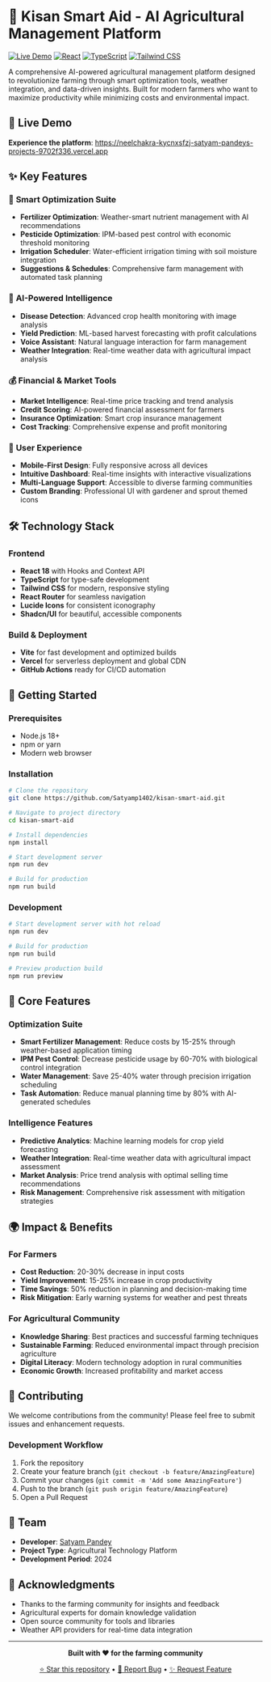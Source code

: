 # 🌾 Kisan Smart Aid - AI Agricultural Management Platform

[![Live Demo](https://img.shields.io/badge/Live%20Demo-Available-brightgreen)](https://neelchakra-kycnxsfzj-satyam-pandeys-projects-9702f336.vercel.app)
[![React](https://img.shields.io/badge/React-18-blue)](https://reactjs.org/)
[![TypeScript](https://img.shields.io/badge/TypeScript-5-blue)](https://www.typescriptlang.org/)
[![Tailwind CSS](https://img.shields.io/badge/Tailwind%20CSS-3-blue)](https://tailwindcss.com/)

A comprehensive AI-powered agricultural management platform designed to revolutionize farming through smart optimization tools, weather integration, and data-driven insights. Built for modern farmers who want to maximize productivity while minimizing costs and environmental impact.

## 🚀 **Live Demo**
**Experience the platform**: https://neelchakra-kycnxsfzj-satyam-pandeys-projects-9702f336.vercel.app

## ✨ **Key Features**

### 🎯 **Smart Optimization Suite**
- **Fertilizer Optimization**: Weather-smart nutrient management with AI recommendations
- **Pesticide Optimization**: IPM-based pest control with economic threshold monitoring  
- **Irrigation Scheduler**: Water-efficient irrigation timing with soil moisture integration
- **Suggestions & Schedules**: Comprehensive farm management with automated task planning

### 🤖 **AI-Powered Intelligence**
- **Disease Detection**: Advanced crop health monitoring with image analysis
- **Yield Prediction**: ML-based harvest forecasting with profit calculations
- **Voice Assistant**: Natural language interaction for farm management
- **Weather Integration**: Real-time weather data with agricultural impact analysis

### 💰 **Financial & Market Tools**
- **Market Intelligence**: Real-time price tracking and trend analysis
- **Credit Scoring**: AI-powered financial assessment for farmers
- **Insurance Optimization**: Smart crop insurance management
- **Cost Tracking**: Comprehensive expense and profit monitoring

### 📱 **User Experience**
- **Mobile-First Design**: Fully responsive across all devices
- **Intuitive Dashboard**: Real-time insights with interactive visualizations
- **Multi-Language Support**: Accessible to diverse farming communities
- **Custom Branding**: Professional UI with gardener and sprout themed icons

## 🛠️ **Technology Stack**

### **Frontend**
- **React 18** with Hooks and Context API
- **TypeScript** for type-safe development
- **Tailwind CSS** for modern, responsive styling
- **React Router** for seamless navigation
- **Lucide Icons** for consistent iconography
- **Shadcn/UI** for beautiful, accessible components

### **Build & Deployment**
- **Vite** for fast development and optimized builds
- **Vercel** for serverless deployment and global CDN
- **GitHub Actions** ready for CI/CD automation

## 🚀 **Getting Started**

### **Prerequisites**
- Node.js 18+ 
- npm or yarn
- Modern web browser

### **Installation**
```bash
# Clone the repository
git clone https://github.com/Satyamp1402/kisan-smart-aid.git

# Navigate to project directory
cd kisan-smart-aid

# Install dependencies
npm install

# Start development server
npm run dev

# Build for production
npm run build
```

### **Development**
```bash
# Start development server with hot reload
npm run dev

# Build for production
npm run build

# Preview production build
npm run preview
```

## 🎯 **Core Features**

### **Optimization Suite**
- **Smart Fertilizer Management**: Reduce costs by 15-25% through weather-based application timing
- **IPM Pest Control**: Decrease pesticide usage by 60-70% with biological control integration  
- **Water Management**: Save 25-40% water through precision irrigation scheduling
- **Task Automation**: Reduce manual planning time by 80% with AI-generated schedules

### **Intelligence Features**
- **Predictive Analytics**: Machine learning models for crop yield forecasting
- **Weather Integration**: Real-time weather data with agricultural impact assessment
- **Market Analysis**: Price trend analysis with optimal selling time recommendations
- **Risk Management**: Comprehensive risk assessment with mitigation strategies

## 🌍 **Impact & Benefits**

### **For Farmers**
- **Cost Reduction**: 20-30% decrease in input costs
- **Yield Improvement**: 15-25% increase in crop productivity  
- **Time Savings**: 50% reduction in planning and decision-making time
- **Risk Mitigation**: Early warning systems for weather and pest threats

### **For Agricultural Community**
- **Knowledge Sharing**: Best practices and successful farming techniques
- **Sustainable Farming**: Reduced environmental impact through precision agriculture
- **Digital Literacy**: Modern technology adoption in rural communities
- **Economic Growth**: Increased profitability and market access

## 🤝 **Contributing**

We welcome contributions from the community! Please feel free to submit issues and enhancement requests.

### **Development Workflow**
1. Fork the repository
2. Create your feature branch (`git checkout -b feature/AmazingFeature`)
3. Commit your changes (`git commit -m 'Add some AmazingFeature'`)
4. Push to the branch (`git push origin feature/AmazingFeature`)
5. Open a Pull Request

## 👥 **Team**

- **Developer**: [Satyam Pandey](https://github.com/Satyamp1402)
- **Project Type**: Agricultural Technology Platform
- **Development Period**: 2024

## 🙏 **Acknowledgments**

- Thanks to the farming community for insights and feedback
- Agricultural experts for domain knowledge validation
- Open source community for tools and libraries
- Weather API providers for real-time data integration

---

<div align="center">

**Built with ❤️ for the farming community**

[⭐ Star this repository](https://github.com/Satyamp1402/kisan-smart-aid) • [🐛 Report Bug](https://github.com/Satyamp1402/kisan-smart-aid/issues) • [✨ Request Feature](https://github.com/Satyamp1402/kisan-smart-aid/issues)

</div>
